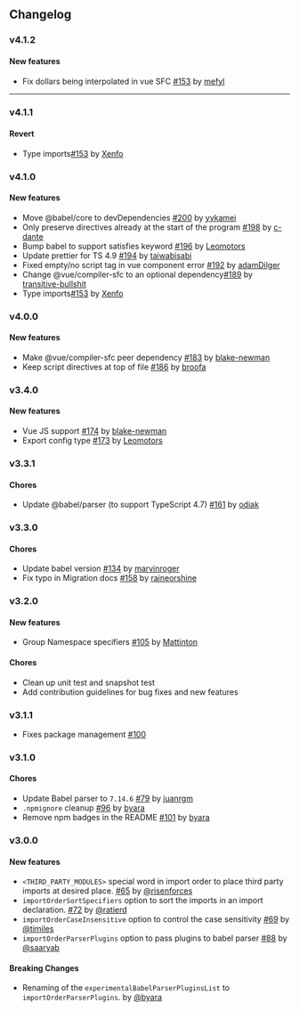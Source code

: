 ## Changelog

### v4.1.2
#### New features
- Fix dollars being interpolated in vue SFC [#153](https://github.com/trivago/prettier-plugin-sort-imports/pull/217) by [mefyl](https://github.com/mefyl)

---
### v4.1.1
#### Revert
- Type imports[#153](https://github.com/trivago/prettier-plugin-sort-imports/pull/153) by [Xenfo](https://github.com/broofa)

### v4.1.0
#### New features
- Move @babel/core to devDependencies  [#200](https://github.com/trivago/prettier-plugin-sort-imports/pull/200) by [yykamei](https://github.com/yykamei)
- Only preserve directives already at the start of the program [#198](https://github.com/trivago/prettier-plugin-sort-imports/pull/198) by [c-dante](https://github.com/c-dante) 
- Bump babel to support satisfies keyword [#196](https://github.com/trivago/prettier-plugin-sort-imports/pull/196) by [Leomotors](https://github.com/Leomotors)
- Update prettier for TS 4.9 [#194](https://github.com/trivago/prettier-plugin-sort-imports/pull/194) by [taiwabisabi](https://github.com/taiwabisabi) 
- Fixed empty/no script tag in vue component error [#192](https://github.com/trivago/prettier-plugin-sort-imports/pull/192) by [adamDilger](https://github.com/adamDilger)
- Change @vue/compiler-sfc to an optional dependency[#189](https://github.com/trivago/prettier-plugin-sort-imports/pull/189) by [transitive-bullshit](https://github.com/transitive-bullshit)
- Type imports[#153](https://github.com/trivago/prettier-plugin-sort-imports/pull/153) by [Xenfo](https://github.com/broofa)

### v4.0.0
#### New features
- Make @vue/compiler-sfc peer dependency [#183](https://github.com/trivago/prettier-plugin-sort-imports/pull/183) by [blake-newman](https://github.com/blake-newman)
- Keep script directives at top of file [#186](https://github.com/trivago/prettier-plugin-sort-imports/pull/186) by [broofa](https://github.com/broofa)

### v3.4.0
#### New features
- Vue JS support [#174](https://github.com/trivago/prettier-plugin-sort-imports/pull/174) by [blake-newman](https://github.com/blake-newman)
- Export config type [#173](https://github.com/trivago/prettier-plugin-sort-imports/pull/173) by [Leomotors](https://github.com/Leomotors)

### v3.3.1
#### Chores
- Update @babel/parser (to support TypeScript 4.7) [#161](https://github.com/trivago/prettier-plugin-sort-imports/pull/161) by [odiak](https://github.com/odiak)

### v3.3.0
#### Chores
- Update babel version [#134](https://github.com/trivago/prettier-plugin-sort-imports/pull/147) by [marvinroger](https://github.com/marvinroger)
- Fix typo in Migration docs [#158](https://github.com/trivago/prettier-plugin-sort-imports/pull/158) by [raineorshine](https://github.com/raineorshine)

### v3.2.0
#### New features
- Group Namespace specifiers [#105](https://github.com/trivago/prettier-plugin-sort-imports/pull/105) by [Mattinton](https://github.com/Mattinton)

#### Chores
- Clean up unit test and snapshot test
- Add contribution guidelines for bug fixes and new features

### v3.1.1

- Fixes package management [#100](https://github.com/trivago/prettier-plugin-sort-imports/issues/100)

### v3.1.0

#### Chores
- Update Babel parser to `7.14.6` [#79](https://github.com/trivago/prettier-plugin-sort-imports/pull/79) by [juanrgm](https://github.com/juanrgm)
- `.npmignore` cleanup [#96](https://github.com/trivago/prettier-plugin-sort-imports/issues/96) by [byara](https://github.com/byara)
- Remove npm badges in the README  [#101](https://github.com/trivago/prettier-plugin-sort-imports/issues/101) by [byara](https://github.com/byara)

### v3.0.0

#### New features
- `<THIRD_PARTY_MODULES>` special word in import order to place third
party imports at desired place. [#65](https://github.com/trivago/prettier-plugin-sort-imports/pull/65) by [@risenforces](https://github.com/risenforces)
- `importOrderSortSpecifiers` option to sort the imports in an import declaration. [#72](https://github.com/trivago/prettier-plugin-sort-imports/pull/72) by [@ratierd](https://github.com/ratierd)
- `importOrderCaseInsensitive` option to control the case sensitivity [#69](https://github.com/trivago/prettier-plugin-sort-imports/pull/79) by [@timiles](https://github.com/timiles) 
- `importOrderParserPlugins` option to pass plugins to babel parser [#88](https://github.com/trivago/prettier-plugin-sort-imports/pull/88) by [@saaryab](https://github.com/saaryab) 

#### Breaking Changes
- Renaming of the `experimentalBabelParserPluginsList` to `importOrderParserPlugins`. by [@byara](https://github.com/byara)

